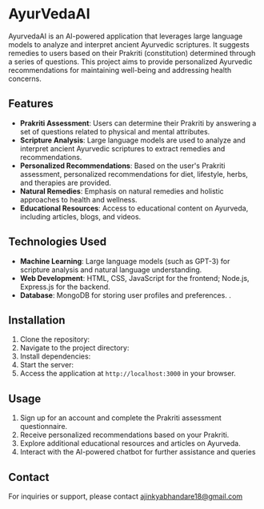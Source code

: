 # AyurVedaAI

AyurvedaAI is an AI-powered application that leverages large language models to analyze and interpret ancient Ayurvedic scriptures. It suggests remedies to users based on their Prakriti (constitution) determined through a series of questions. This project aims to provide personalized Ayurvedic recommendations for maintaining well-being and addressing health concerns.

## Features

- **Prakriti Assessment**: Users can determine their Prakriti by answering a set of questions related to physical and mental attributes.
- **Scripture Analysis**: Large language models are used to analyze and interpret ancient Ayurvedic scriptures to extract remedies and recommendations.
- **Personalized Recommendations**: Based on the user's Prakriti assessment, personalized recommendations for diet, lifestyle, herbs, and therapies are provided.
- **Natural Remedies**: Emphasis on natural remedies and holistic approaches to health and wellness.
- **Educational Resources**: Access to educational content on Ayurveda, including articles, blogs, and videos.

## Technologies Used

- **Machine Learning**: Large language models (such as GPT-3) for scripture analysis and natural language understanding.
- **Web Development**: HTML, CSS, JavaScript for the frontend; Node.js, Express.js for the backend.
- **Database**: MongoDB for storing user profiles and preferences.
.

## Installation

1. Clone the repository:
2. Navigate to the project directory:
3. Install dependencies:
4. Start the server:
5. Access the application at `http://localhost:3000` in your browser.

## Usage

1. Sign up for an account and complete the Prakriti assessment questionnaire.
2. Receive personalized recommendations based on your Prakriti.
3. Explore additional educational resources and articles on Ayurveda.
4. Interact with the AI-powered chatbot for further assistance and queries

## Contact

For inquiries or support, please contact ajinkyabhandare18@gmail.com



